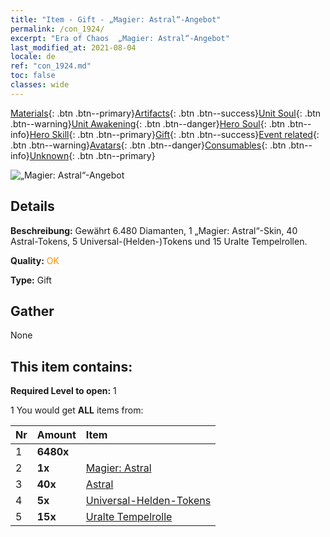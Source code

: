 ```yaml
---
title: "Item - Gift - „Magier: Astral“-Angebot"
permalink: /con_1924/
excerpt: "Era of Chaos  „Magier: Astral“-Angebot"
last_modified_at: 2021-08-04
locale: de
ref: "con_1924.md"
toc: false
classes: wide
---
```

 [Materials](/ItemsDE/){: .btn .btn--primary}[Artifacts](/ItemsDE/Artifacts/){: .btn .btn--success}[Unit Soul](/ItemsDE/UnitSoul/){: .btn .btn--warning}[Unit Awakening](/ItemsDE/UnitAwakening/){: .btn .btn--danger}[Hero Soul](/ItemsDE/HeroSoul/){: .btn .btn--info}[Hero Skill](/ItemsDE/HeroSkill/){: .btn .btn--primary}[Gift](/ItemsDE/Gift/){: .btn .btn--success}[Event related](/ItemsDE/Events/){: .btn .btn--warning}[Avatars](/ItemsDE/Avatars/){: .btn .btn--danger}[Consumables](/ItemsDE/Consumables/){: .btn .btn--info}[Unknown](/ItemsDE/Unknown/){: .btn .btn--primary}

 ![„Magier: Astral“-Angebot](/images/t/i_907547.png)

## Details
 **Beschreibung:** Gewährt 6.480 Diamanten, 1 „Magier: Astral“-Skin, 40 Astral-Tokens, 5 Universal-(Helden-)Tokens und 15 Uralte Tempelrollen.

 **Quality:** <span style="color: #FF8C00">OK</span>

 **Type:** Gift

## Gather

  None

## This item contains:

 **Required Level to open:** 1

 1 You would get **ALL** items  from:

  | Nr | Amount |     Item    |
  |:---|:-------|:------------|
  | 1 |  **6480x** | <i class="fas fa-gem"/> |  | 
  | 2 |  **1x** | [Magier: Astral](/ItemsDE/con_1067/) |  | 
  | 3 |  **40x** | [Astral](/ItemsDE/her_388/) |  | 
  | 4 |  **5x** | [Universal-Helden-Tokens](/ItemsDE/her_358/) |  | 
  | 5 |  **15x** | [Uralte Tempelrolle](/ItemsDE/con_697/) |  | 

